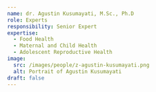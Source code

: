 ```yaml
---
name: dr. Agustin Kusumayati, M.Sc., Ph.D
role: Experts
responsibility: Senior Expert
expertise:
  - Food Health
  - Maternal and Child Health
  - Adolescent Reproductive Health
image:
  src: /images/people/z-agustin-kusumayati.png
  alt: Portrait of Agustin Kusumayati
draft: false
---
```

